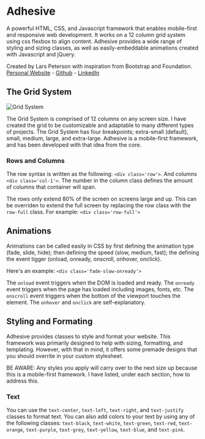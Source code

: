 # Adhesive
A powerful HTML, CSS, and Javascript framework that enables mobile-first and responsive web development. It works on a 12 column grid system using css flexbox to align content. Adhesive provides a wide range of styling and sizing classes, as well as easily-embeddable animations created with Javascript and jQuery.

Created by Lars Peterson with inspiration from Bootstrap and Foundation.
[Personal Website](http://lars.ws)  -  [Github](https://github.com/LarsPeterson)  -  [LinkedIn](https://www.linkedin.com/in/lars-peterson/)

## The Grid System
![Grid System](https://www.rushu.rush.edu/sites/default/files/Rush-12-grid-thumb.png)

The Grid System is comprised of 12 columns on any screen size. I have created the grid to be customizable and adaptable to many different types of projects. The Grid System has four breakpoints; extra-small (default), small, medium, large, and extra-large. Adhesive is a mobile-first framework, and has been developed with that idea from the core.

### Rows and Columns
The row syntax is written as the following: ```<div class='row'>```. And columns ```<div class='col-1'>```. The number in the column class defines the amount of columns that container will span.

The rows only extend 80% of the screen on screens large and up. This can be overriden to extend the full screen by replacing the row class with the ```row-full``` class. For example: ```<div class='row-full'>```

## Animations
Animations can be called easily in CSS by first defining the animation type (fade, slide, hide); then defining the speed (slow, medium, fast); the defining the event tigger (onload, onready, onscroll, onhover, onclick).

Here's an example: ```<div class='fade-slow-onready'>```

The ```onload``` event triggers when the DOM is loaded and ready. The ```onready``` event triggers when the page has loaded including images, fonts, etc. The ```onscroll``` event triggers when the bottom of the viewport touches the element. The ```onhover``` and ```onclick``` are self-explanatory.

## Styling and Formating
Adhesive provides classes to style and format your website. This framework was primarily designed to help with sizing, formatting, and templating. However, with that in mind, it offers some premade designs that you should overrite in your custom stylesheet.

BE AWARE: Any styles you apply will carry over to the next size up because this is a mobile-first framework. I have listed, under each section, how to address this.

### Text
You can use the ```text-center```, ```text-left```, ```text-right```, and ```text-justify``` classes to format text. You can also add colors to your text by using any of the following classes: ```text-black```, ```text-white```, ```text-green```, ```text-red```, ```text-orange```, ```text-purple```, ```text-grey```, ```text-yellow```, ```text-blue```, and ```text-pink```.
